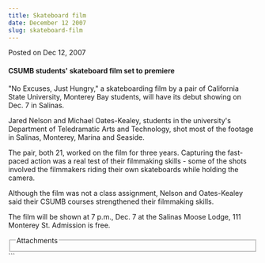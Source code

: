 ```yaml
---
title: Skateboard film
date: December 12 2007
slug: skateboard-film
---
```


 
<span class="date">Posted on Dec 12, 2007 </span>
<h4>CSUMB students&apos; skateboard film set to premiere</h4>
<p>
  &quot;No Excuses, Just Hungry,&quot; a skateboarding film by a pair of
  California State University, Monterey Bay students, will have its debut
  showing on Dec. 7 in Salinas.
</p>
<p>
  Jared Nelson and Michael Oates-Kealey, students in the university&apos;s
  Department of Teledramatic Arts and Technology, shot most of the footage in
  Salinas, Monterey, Marina and Seaside.
</p>
<p>
  The pair, both 21, worked on the film for three years. Capturing the
  fast-paced action was a real test of their filmmaking skills - some of the
  shots involved the filmmakers riding their own skateboards while holding the
  camera.
</p>
<p>
  Although the film was not a class assignment, Nelson and Oates-Kealey said
  their CSUMB courses strengthened their filmmaking skills.
</p>
<p>
  The film will be shown at 7 p.m., Dec. 7 at the Salinas Moose Lodge, 111
  Monterey St. Admission is free.<br />
</p>
<fieldset class="fieldgroup group-attachments">
  <legend>Attachments</legend>
  <div class="field field-type-emvideo field-field-attach-video">
    <div class="field-items">
      <div class="field-item odd">
        <div class="emvideo emvideo-video emvideo-" />
      </div>
    </div>
  </div>
</fieldset>
```
